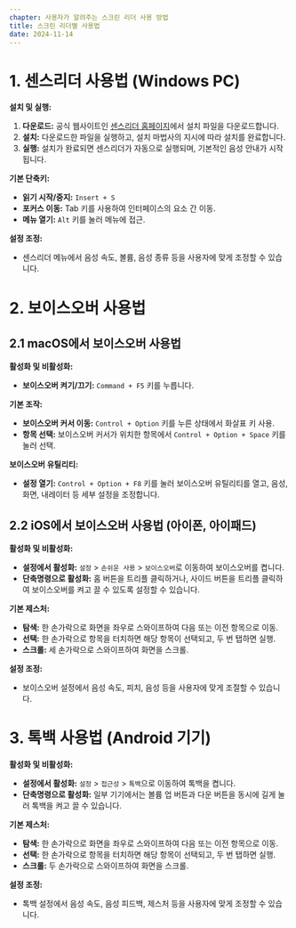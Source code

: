 ```yaml
---
chapter: 사용자가 알려주는 스크린 리더 사용 방법
title: 스크린 리더별 사용법
date: 2024-11-14
---
```


# 1. 센스리더 사용법 (Windows PC)

**설치 및 실행:**

1. **다운로드:** 공식 웹사이트인 [센스리더 홈페이지](https://www.xvtech.com/)에서 설치 파일을 다운로드합니다.
2. **설치:** 다운로드한 파일을 실행하고, 설치 마법사의 지시에 따라 설치를 완료합니다.
3. **실행:** 설치가 완료되면 센스리더가 자동으로 실행되며, 기본적인 음성 안내가 시작됩니다.

**기본 단축키:**

- **읽기 시작/중지:** `Insert + S`
- **포커스 이동:** Tab 키를 사용하여 인터페이스의 요소 간 이동.
- **메뉴 열기:** `Alt` 키를 눌러 메뉴에 접근.

**설정 조정:**

- 센스리더 메뉴에서 음성 속도, 볼륨, 음성 종류 등을 사용자에 맞게 조정할 수 있습니다.

# 2. 보이스오버 사용법

## 2.1 macOS에서 보이스오버 사용법

**활성화 및 비활성화:**

- **보이스오버 켜기/끄기:** `Command + F5` 키를 누릅니다.

**기본 조작:**

- **보이스오버 커서 이동:** `Control + Option` 키를 누른 상태에서 화살표 키 사용.
- **항목 선택:** 보이스오버 커서가 위치한 항목에서 `Control + Option + Space` 키를 눌러 선택.

**보이스오버 유틸리티:**

- **설정 열기:** `Control + Option + F8` 키를 눌러 보이스오버 유틸리티를 열고, 음성, 화면, 내레이터 등 세부 설정을 조정합니다.

## 2.2 iOS에서 보이스오버 사용법 (아이폰, 아이패드)

**활성화 및 비활성화:**

- **설정에서 활성화:** `설정` > `손쉬운 사용` > `보이스오버`로 이동하여 보이스오버를 켭니다.
- **단축명령으로 활성화:** 홈 버튼을 트리플 클릭하거나, 사이드 버튼을 트리플 클릭하여 보이스오버를 켜고 끌 수 있도록 설정할 수 있습니다.

**기본 제스처:**

- **탐색:** 한 손가락으로 화면을 좌우로 스와이프하여 다음 또는 이전 항목으로 이동.
- **선택:** 한 손가락으로 항목을 터치하면 해당 항목이 선택되고, 두 번 탭하면 실행.
- **스크롤:** 세 손가락으로 스와이프하여 화면을 스크롤.

**설정 조정:**

- 보이스오버 설정에서 음성 속도, 피치, 음성 등을 사용자에 맞게 조절할 수 있습니다.

# 3. 톡백 사용법 (Android 기기)

**활성화 및 비활성화:**

- **설정에서 활성화:** `설정` > `접근성` > `톡백`으로 이동하여 톡백을 켭니다.
- **단축명령으로 활성화:** 일부 기기에서는 볼륨 업 버튼과 다운 버튼을 동시에 길게 눌러 톡백을 켜고 끌 수 있습니다.

**기본 제스처:**

- **탐색:** 한 손가락으로 화면을 좌우로 스와이프하여 다음 또는 이전 항목으로 이동.
- **선택:** 한 손가락으로 항목을 터치하면 해당 항목이 선택되고, 두 번 탭하면 실행.
- **스크롤:** 두 손가락으로 스와이프하여 화면을 스크롤.

**설정 조정:**

- 톡백 설정에서 음성 속도, 음성 피드백, 제스처 등을 사용자에 맞게 조정할 수 있습니다.
